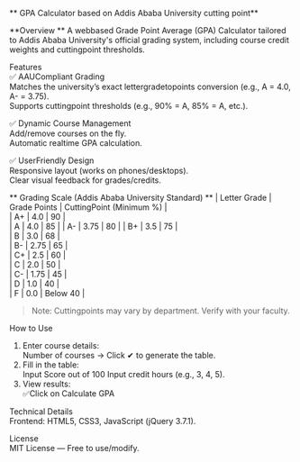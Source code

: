 ** GPA Calculator based on Addis Ababa University cutting point**

 **Overview **
A webbased Grade Point Average (GPA) Calculator tailored to Addis Ababa University's official grading system, including course credit weights and cuttingpoint thresholds.  

 Features  
✅ AAUCompliant Grading  
    Matches the university’s exact lettergradetopoints conversion (e.g., A = 4.0, A- = 3.75).  
    Supports cuttingpoint thresholds (e.g., 90% = A, 85% = A, etc.).  

✅ Dynamic Course Management  
    Add/remove courses on the fly.  
    Automatic realtime GPA calculation.  

✅ UserFriendly Design  
    Responsive layout (works on phones/desktops).  
    Clear visual feedback for grades/credits.  



** Grading Scale (Addis Ababa University Standard)  **
| Letter Grade | Grade Points  | CuttingPoint (Minimum %) |  
| A+           | 4.0           | 90                       |  
| A            | 4.0           | 85                       | 
| A-           | 3.75          | 80                       |
| B+           | 3.5           | 75                       |   
| B            | 3.0           | 68                       |  
| B-           | 2.75          | 65                       |  
| C+           | 2.5           | 60                       |  
| C            | 2.0           | 50                       |  
| C-           | 1.75          | 45                       |  
| D            | 1.0           | 40                       |  
| F            | 0.0           | Below 40                 |  

> Note: Cuttingpoints may vary by department. Verify with your faculty.  



 How to Use  
1. Enter course details:  
    Number of courses → Click ✔ to generate the table.  
2. Fill in the table:  
    Input Score out of 100 
    Input credit hours (e.g., 3, 4, 5).  
3. View results:  
    ✅Click on Calculate GPA



 Technical Details  
 Frontend: HTML5, CSS3, JavaScript (jQuery 3.7.1).  



 License  
MIT License — Free to use/modify.  

